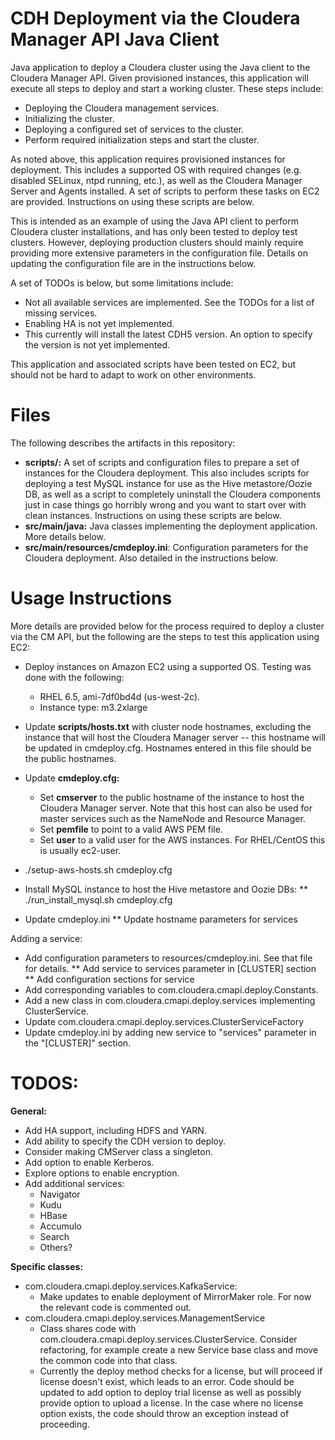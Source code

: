 CDH Deployment via the Cloudera Manager API Java Client
=======================================================

Java application to deploy a Cloudera cluster using the Java client to the Cloudera Manager API. Given provisioned instances, this application will execute all steps to deploy and start a working cluster. These steps include:

* Deploying the Cloudera management services.
* Initializing the cluster.
* Deploying a configured set of services to the cluster.
* Perform required initialization steps and start the cluster.

As noted above, this application requires provisioned instances for deployment. This includes a supported OS with required changes (e.g. disabled SELinux, ntpd running, etc.), as well as the Cloudera Manager Server and Agents installed. A set of scripts to perform these tasks on EC2 are provided. Instructions on using these scripts are below.

This is intended as an example of using the Java API client to perform Cloudera cluster installations, and has only been tested to deploy test clusters. However, deploying production clusters should mainly require providing more extensive parameters in the configuration file. Details on updating the configuration file are in the instructions below.

A set of TODOs is below, but some limitations include:

* Not all available services are implemented. See the TODOs for a list of missing services.
* Enabling HA is not yet implemented.
* This currently will install the latest CDH5 version. An option to specify the version is not yet implemented.

This application and associated scripts have been tested on EC2, but should not be hard to adapt to work on other environments.

Files
=====

The following describes the artifacts in this repository:

* **scripts/:** A set of scripts and configuration files to prepare a set of instances for the Cloudera deployment. This also includes scripts for deploying a test MySQL instance for use as the Hive metastore/Oozie DB, as well as a script to completely uninstall the Cloudera components just in case things go horribly wrong and you want to start over with clean instances. Instructions on using these scripts are below.
* **src/main/java:** Java classes implementing the deployment application. More details below.
* **src/main/resources/cmdeploy.ini**: Configuration parameters for the Cloudera deployment. Also detailed in the instructions below.

Usage Instructions
==================

More details are provided below for the process required to deploy a cluster via the CM API, but the following are the steps to test this application using EC2:

* Deploy instances on Amazon EC2 using a supported OS. Testing was done with the following:
  * RHEL 6.5, ami-7df0bd4d (us-west-2c).
  * Instance type: m3.2xlarge
* Update **scripts/hosts.txt** with cluster node hostnames, excluding the instance that will host the Cloudera Manager server -- this hostname will be updated in cmdeploy.cfg. Hostnames entered in this file should be the public hostnames.
* Update **cmdeploy.cfg:**
  * Set **cmserver** to the public hostname of the instance to host the Cloudera Manager server. Note that this host can also be used for master services such as the NameNode and Resource Manager.
  * Set **pemfile** to point to a valid AWS PEM file.
  * Set **user** to a valid user for the AWS instances. For RHEL/CentOS this is usually ec2-user.
* ./setup-aws-hosts.sh cmdeploy.cfg
* Install MySQL instance to host the Hive metastore and Oozie DBs:
** ./run_install_mysql.sh cmdeploy.cfg

* Update cmdeploy.ini
** Update hostname parameters for services

Adding a service:

* Add configuration parameters to resources/cmdeploy.ini. See that file for
 details.
** Add service to services parameter in [CLUSTER] section
** Add configuration sections for service
* Add corresponding variables to com.cloudera.cmapi.deploy.Constants.
* Add a new class in com.cloudera.cmapi.deploy.services implementing ClusterService.
* Update com.cloudera.cmapi.deploy.services.ClusterServiceFactory
* Update cmdeploy.ini by adding new service to "services" parameter in the "[CLUSTER]" section. 


TODOS:
======

**General:**
* Add HA support, including HDFS and YARN.
* Add ability to specify the CDH version to deploy.
* Consider making CMServer class a singleton.
* Add option to enable Kerberos.
* Explore options to enable encryption.
* Add additional services:
  * Navigator
  * Kudu
  * HBase
  * Accumulo
  * Search
  * Others?

**Specific classes:**
* com.cloudera.cmapi.deploy.services.KafkaService:
  * Make updates to enable deployment of MirrorMaker role. For now the relevant code is commented out.
* com.cloudera.cmapi.deploy.services.ManagementService
  * Class shares code with com.cloudera.cmapi.deploy.services.ClusterService. Consider refactoring, for example create a new Service base class and move the common code into that class.
  * Currently the deploy method checks for a license, but will proceed if license doesn't exist, which leads to an error. Code should be updated to add option to deploy trial license as well as possibly provide option to upload a license. In the case where no license option exists, the code should throw an exception instead of proceeding.
